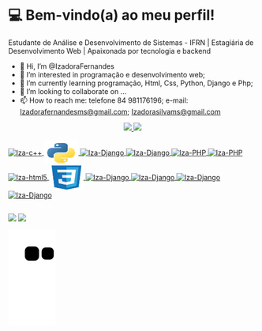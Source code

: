 # 💻 Bem-vindo(a) ao meu perfil!
Estudante de Análise e Desenvolvimento de Sistemas - IFRN | Estagiária de Desenvolvimento Web | Apaixonada por tecnologia e backend

- 👋 Hi, I’m @IzadoraFernandes
- 👀 I’m interested in programação e desenvolvimento web;
- 🌱 I’m currently learning programação, Html, Css, Python, Django e Php;
- 💞️ I’m looking to collaborate on ...
- 📫 How to reach me: telefone 84 981176196; e-mail: Izadorafernandesms@gmail.com; Izadorasilvams@gmail.com


<div align="center">
  <a href="https://github.com/IzadoraFernandes">
  <img height="180em" src="https://github-readme-stats.vercel.app/api?username=IzadoraFernandes&show_icons=true&theme=tokyonight&include_all_commits=true&count_private=true"/>
  <img height="180em" src="https://github-readme-stats.vercel.app/api/top-langs/?username=IzadoraFernandes&layout=compact&langs_count=7&theme=tokyonight"/>
</div>
<div style="display: inline_block"><br>
  <img align="center" alt="Iza-c++" height="50" width="70" src="https://cdn.jsdelivr.net/gh/devicons/devicon/icons/cplusplus/cplusplus-original.svg">
  
  
  <img align="center" alt="Iza-Python" height="50" width="70" src="https://raw.githubusercontent.com/devicons/devicon/master/icons/python/python-original.svg">
  <img align="center" alt="Iza-Django" height="50" width="70" src="https://cdn.jsdelivr.net/gh/devicons/devicon/icons/django/django-plain.svg">
  <img align="center" alt="Iza-Django" height="50" width="70" src="https://cdn.jsdelivr.net/gh/devicons/devicon@latest/icons/djangorest/djangorest-original.svg" />
  
  <img align="center" alt="Iza-PHP" height="50" width="70" src="https://cdn.jsdelivr.net/gh/devicons/devicon/icons/php/php-original.svg">
  <img align="center" alt="Iza-PHP" height="50" width="70" src="https://cdn.jsdelivr.net/gh/devicons/devicon@latest/icons/laravel/laravel-original.svg" />  
  
  <img align="center" alt="Iza-html5" height="50" width="70" src="https://cdn.jsdelivr.net/gh/devicons/devicon/icons/html5/html5-original.svg">
  <img align="center" alt="Iza-CSS" height="50" width="70" src="https://raw.githubusercontent.com/devicons/devicon/master/icons/css3/css3-original.svg">
  <img align="center" alt="Iza-Django" height="50" width="70" src="https://cdn.jsdelivr.net/gh/devicons/devicon@latest/icons/postgresql/postgresql-original.svg" />
  <img align="center" alt="Iza-Django" height="50" width="70" src="https://cdn.jsdelivr.net/gh/devicons/devicon@latest/icons/figma/figma-original.svg" />     
  <img align="center" alt="Iza-Django" height="50" width="70" src="https://cdn.jsdelivr.net/gh/devicons/devicon@latest/icons/insomnia/insomnia-original.svg" />
  <img align="center" alt="Iza-Django" height="50" width="70"  src="https://cdn.jsdelivr.net/gh/devicons/devicon@latest/icons/canva/canva-original.svg" />
               

  
  ##
 
<div> 
 
  <a href="https://www.instagram.com/izadora_fernandes18/" target="_blank"><img src="https://img.shields.io/badge/-Instagram-%23E4405F?style=for-the-badge&logo=instagram&logoColor=white" target="_blank"></a>
  <a href="https://github.com/IzadoraFernandes" target="_blank"><img src="https://img.shields.io/badge/-LinkedIn-%230077B5?style=for-the-badge&logo=linkedin&logoColor=white" target="_blank"></a> 
  
  
 
  ![Snake animation](https://github.com/rafaballerini/rafaballerini/blob/output/github-contribution-grid-snake.svg)
 
</div>
